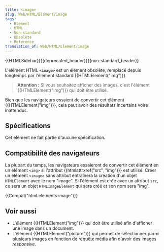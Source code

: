 ```yaml
---
title: <image>
slug: Web/HTML/Element/image
tags:
  - Element
  - HTML
  - Non-standard
  - Obsolete
  - Reference
translation_of: Web/HTML/Element/image
---
```


{{HTMLSidebar}}{{deprecated_header}}{{non-standard_header}}

L'élément HTML **`<image>`** est un élément obsolète, remplacé depuis longtemps par l'élément standard {{HTMLElement("img")}}.

> **Attention :** Si vous souhaitez afficher des images, c'est l'élément {{HTMLElement("img")}} qui doit être utilisé.

Bien que les navigateurs essaient de convertir cet élément {{HTMLElement("img")}}, cela peut avoir des résultats incertains voire inattendus.

## Spécifications

Cet élément ne fait partie d'aucune spécification.

## Compatibilité des navigateurs

La plupart du temps, les navigateurs essaieront de convertir cet élément en un élément `<img>` si l'attribut {{htmlattrxref("src", "img")}} est utilisé. Créer un élément `<image>` sans attribut entraînera la création d'un objet `HTMLElement` avec le nom "image". Si l'élément est créé avec un attribut `src`, ce sera un objet `HTMLImageElement` qui sera créé et son nom sera "img".

{{Compat("html.elements.image")}}

## Voir aussi

- L'élément {{HTMLElement("img")}} qui doit être utilisé afin d'afficher une image dans un document.
- L'élément {{HTMLElement("picture")}} qui permet de sélectionner parmi plusieurs images en fonction de requête média afin d'avoir des images _responsive_.
